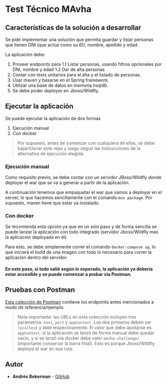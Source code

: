 # Test Técnico MAvha

## Características de la solución a desarrollar

Se pide implementar una solución que permita guardar y listar personas que tienen DNI (que actúa como su ID), nombre, apellido y edad.

La aplicación debe:

 1. Proveer endpoints para
  1.1 Listar personas, usando filtros opcionales por DNI, nombre y edad
  1.2 Dar de alta personas
 2. Contar con tests unitarios para el alta y el listado de personas.
 3. Usar maven y basarse en el Spring framework.
 4. Utilizar una base de datos en memoria hsqldb.
 5. Se debe poder _deployar_ en Jboss/Wildfly.

## Ejecutar la aplicación

Se puede ejecutar la aplicación de dos formas

1. Ejecución manual
2. Con docker
    
> Por supuesto, antes de comenzar con cualquiera de ellas, se debe bajar/clonar este repo y luego seguir las instrucciones de la alternativa de ejecución elegida.

### Ejecución manual

Como requisito previo, se debe contar con un servidor JBoss/Wildfly donde deployar el war que se va a generar a partir de la aplicación.

A continuación tenemos que empaquetar el war que vamos a deployar en el server, lo que hacemos sencillamente con el comando `mvn package`. Por supuesto, maven tiene que estar ya instalado.

### Con docker

Se recomienda esta opción ya que en un solo paso y de forma sencilla se puede lanzar la aplicación con todo integrado (servidor Jboss/Wildfly más la aplicación deployada en él).

Para esto, se debe simplemente correr el comando `docker-compose up`, lo que iniciará el build de una imagen con todo lo necesario para correr la aplicación dentro del servidor.

#### En este paso, si todo salió según lo esperado, la aplicación ya debería estar accesible y se puede comenzar a probar vía Postman.

## Pruebas con Postman

[Esta colección de Postman](https://www.getpostman.com/collections/2868fce4ef0f2cb06de0) contiene los endpoints antes mencionados a modo de referencia/ejemplo.

> Nota importante: las URLs en esta colección incluyen tres parámetros: `host`, `port` y `appContext`. Los dos primeros deben ser  `localhost` y `8080` respectivamente. El valor que debe ajustarse es `appContext`: si la aplicación se lanzó de forma manual debe quedar vacío, y si se lanzó vía docker debe valer `mavha-challenge/` (importante conservar la barra final). Esto es porque Jboss/Wildfly _deploya_ el war en esa ruta.

## Autor

* **Andrés Bekerman** - [GitHub](https://github.com/abekerman-dev)
